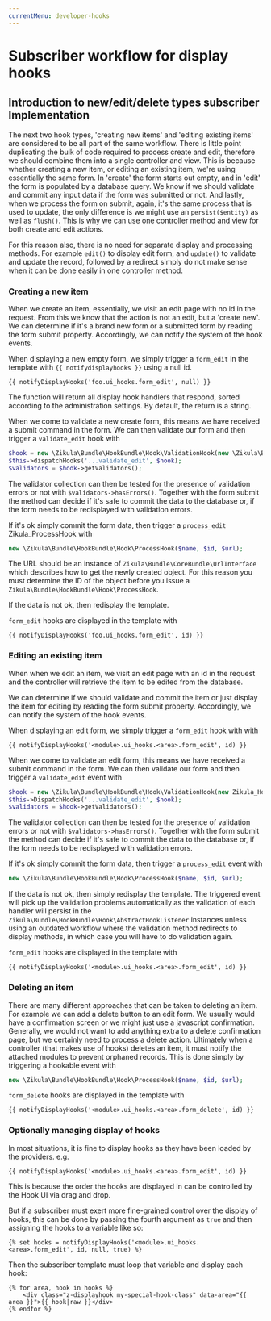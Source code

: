 ```yaml
---
currentMenu: developer-hooks
---
```

# Subscriber workflow for display hooks

## Introduction to new/edit/delete types subscriber Implementation

The next two hook types, 'creating new items' and 'editing existing items' are considered to be
all part of the same workflow.  There is little point duplicating the bulk of code required
to process create and edit, therefore we should combine them into a single controller and view.
This is because whether creating a new item, or editing an existing item, we're using
essentially the same form.  In 'create' the form starts out empty, and in 'edit' the form
is populated by a database query.  We know if we should validate and commit any input data
if the form was submitted or not.  And lastly, when we process the form on submit, again,
it's the same process that is used to update, the only difference is we might use an
`persist($entity)` as well as `flush()`.  This is why we can use one controller method and view
for both create and edit actions.

For this reason also, there is no need for separate display and processing methods.  For example
`edit()` to display edit form, and `update()` to validate and update the record, followed by a
redirect simply do not make sense when it can be done easily in one controller method.

### Creating a new item

When we create an item, essentially, we visit an edit page with no id in the request.
From this we know that the action is not an edit, but a 'create new'.  We can determine
if it's a brand new form or a submitted form by reading the form submit property.
Accordingly, we can notify the system of the hook events.

When displaying a new empty form, we simply trigger a `form_edit` in the template with
`{{ notifydisplayhooks }}` using a null id.

```twig
{{ notifyDisplayHooks('foo.ui_hooks.form_edit', null) }}
```

The function will return all display hook handlers that respond, sorted according to
the administration settings. By default, the return is a string.

When we come to validate a new create form, this means we have received a submit command
in the form.  We can then validate our form and then trigger a `validate_edit` hook with

```php
$hook = new \Zikula\Bundle\HookBundle\Hook\ValidationHook(new \Zikula\Bundle\HookBundle\Hook\ValidationProviders());
$this->dispatchHooks('...validate_edit', $hook);
$validators = $hook->getValidators();
```

The validator collection can then be tested for the presence of validation errors or not
with `$validators->hasErrors()`.  Together with the form submit the method can decide
if it's safe to commit the data to the database or, if the form needs to be redisplayed with
validation errors.

If it's ok simply commit the form data, then trigger a `process_edit` Zikula_ProcessHook with

```php
new \Zikula\Bundle\HookBundle\Hook\ProcessHook($name, $id, $url);
```

The URL should be an instance of `Zikula\Bundle\CoreBundle\UrlInterface` which describes how to get the newly created object.
For this reason you must determine the ID of the object before you issue a `Zikula\Bundle\HookBundle\Hook\ProcessHook`.

If the data is not ok, then redisplay the template.

`form_edit` hooks are displayed in the template with

```twig
{{ notifyDisplayHooks('foo.ui_hooks.form_edit', id) }}
```

### Editing an existing item

When when we edit an item, we visit an edit page with an id in the request and the
controller will retrieve the item to be edited from the database.

We can determine if we should validate and commit the item or just display the item for
editing by reading the form submit property.
Accordingly, we can notify the system of the hook events.

When displaying an edit form, we simply trigger a `form_edit` hook with with

```twig
{{ notifyDisplayHooks('<module>.ui_hooks.<area>.form_edit', id) }}
```

When we come to validate an edit form, this means we have received a submit command
in the form.  We can then validate our form and then trigger a `validate_edit` event with

```php
$hook = new \Zikula\Bundle\HookBundle\Hook\ValidationHook(new Zikula_Hook_ValidationProviders());
$this->DispatchHooks('...validate_edit', $hook);
$validators = $hook->getValidators();
```

The validator collection can then be tested for the presence of validation errors or not
with `$validators->hasErrors()`.  Together with the form submit the method can decide
if it's safe to commit the data to the database or, if the form needs to be redisplayed with
validation errors.

If it's ok simply commit the form data, then trigger a `process_edit` event with

```php
new \Zikula\Bundle\HookBundle\Hook\ProcessHook($name, $id, $url);
```

If the data is not ok, then simply redisplay the template.  The triggered event will pick up
the validation problems automatically as the validation of each handler will persist in
the `Zikula\Bundle\HookBundle\Hook\AbstractHookListener` instances unless using an outdated workflow where the 
validation method redirects to display methods, in which case you will have to do validation again.

`form_edit` hooks are displayed in the template with

```twig
{{ notifyDisplayHooks('<module>.ui_hooks.<area>.form_edit', id) }}
```

### Deleting an item

There are many different approaches that can be taken to deleting an item. For example we
can add a delete button to an edit form.  We usually would have a confirmation screen
or we might just use a javascript confirmation.  Generally, we would not want to add
anything extra to a delete confirmation page, but we certainly need to process a delete
action.  Ultimately when a controller (that makes use of hooks) deletes an item, it
must notify the attached modules to prevent orphaned records.  This is done simply by
triggering a hookable event with

```php
new \Zikula\Bundle\HookBundle\Hook\ProcessHook($name, $id, $url);
```

`form_delete` hooks are displayed in the template with

```twig
{{ notifyDisplayHooks('<module>.ui_hooks.<area>.form_delete', id) }}
```

### Optionally managing display of hooks

In most situations, it is fine to display hooks as they have been loaded by the providers. e.g.

```twig
{{ notifyDisplayHooks('<module>.ui_hooks.<area>.form_edit', id) }}
```

This is because the order the hooks are displayed in can be controlled by the Hook UI via drag and drop.

But if a subscriber must exert more fine-grained control over the display of hooks, this can be done by passing
the fourth argument as `true` and then assigning the hooks to a variable like so:

```twig
{% set hooks = notifyDisplayHooks('<module>.ui_hooks.<area>.form_edit', id, null, true) %}
```

Then the subscriber template must loop that variable and display each hook:

```twig
{% for area, hook in hooks %}
    <div class="z-displayhook my-special-hook-class" data-area="{{ area }}">{{ hook|raw }}</div>
{% endfor %}
```
